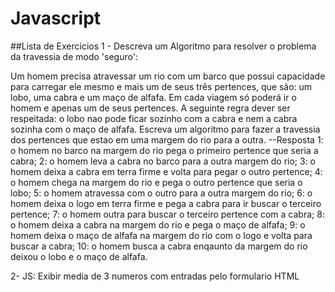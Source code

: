 # Javascript

##Lista de Exercicios
1 - Descreva um Algoritmo para resolver o problema da travessia de modo 'seguro':

Um homem precisa atravessar um rio com um barco que possui capacidade para carregar ele mesmo e mais um de seus três pertences, que são:
um lobo, uma cabra e um maço de alfafa. Em cada viagem só poderá ir o homem e apenas um de seus pertences.
A seguinte regra dever ser respeitada: o lobo nao pode ficar sozinho com a cabra e nem a cabra sozinha com o maço de alfafa. Escreva um algoritmo para fazer a travessia dos pertences que estao em uma margem do rio para a outra.
--Resposta
  1: o homem no barco na margem do rio pega o primeiro pertence que seria a cabra;
  2: o homem leva a cabra no barco para a outra margem do rio;
  3: o homem deixa a cabra em terra firme e volta para pegar o outro pertence;
  4: o homem chega na margem do rio e pega o outro pertence que seria o lobo;
  5: o homem atravessa com o outro para a outra margem do rio;
  6: o homem deixa o logo em terra firme e pega a cabra para ir buscar o terceiro pertence;
  7: o homem outra para buscar o terceiro pertence com a cabra;
  8: o homem deixa a cabra na margem do rio e pega o maço de alfafa;
  9: o homem deixa o maço de alfafa na margem do rio com o logo e volta para buscar a cabra;
  10: o homem busca a cabra enqaunto da margem do rio deixou o lobo e o maço de alfafa.
  
  
  
  
  
  
2- JS: Exibir media de 3 numeros com entradas pelo formulario HTML

